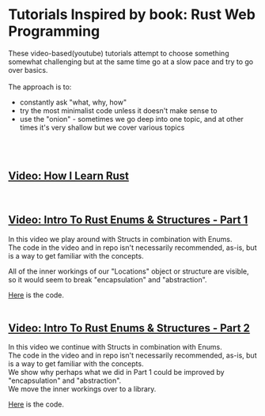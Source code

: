 # Tutorials Inspired by book: Rust Web Programming

These video-based(youtube) tutorials attempt to choose something somewhat challenging but at the same time go at a slow pace and try to go over basics.  
<br/>
The approach is to:
- constantly ask "what, why, how"
- try the most minimalist code unless it doesn't make sense to
- use the "onion" - sometimes we go deep into one topic, and at other times it's very shallow but we cover various topics  
<br/>  
<br/>  


## [Video: How I Learn Rust](https://www.youtube.com/watch?v=zTe-8WwR4Xc&list=PLNKa8O7lX-w5OCsqlXnfS-mhrzvyhzU0u&index=1)  
<br/>  

## [Video: Intro To Rust Enums & Structures - Part 1]()  
In this video we play around with Structs in combination with Enums.  
The code in the video and in repo isn't necessarily recommended, as-is, but is a way to get familiar with the concepts.  
  
All of the inner workings of our "Locations" object or structure are visible, so it would seem to break "encapsulation" and "abstraction".  
  
[Here](https://github.com/elicorrales/book-rust-web-programming-tutorials-play-1-num-1/blob/main/README.md) is the code.  
<br/>
  

## [Video: Intro To Rust Enums & Structures - Part 2]()  
In this video we continue with Structs in combination with Enums.  
The code in the video and in repo isn't necessarily recommended, as-is, but is a way to get familiar with the concepts.  
We show why perhaps what we did in Part 1 could be improved by "encapsulation" and "abstraction".    
We move the inner workings over to a library.  
  
[Here](https://github.com/elicorrales/book-rust-web-programming-tutorials-play-1-num-1/blob/main/README.md) is the code.  
<br/>
  
